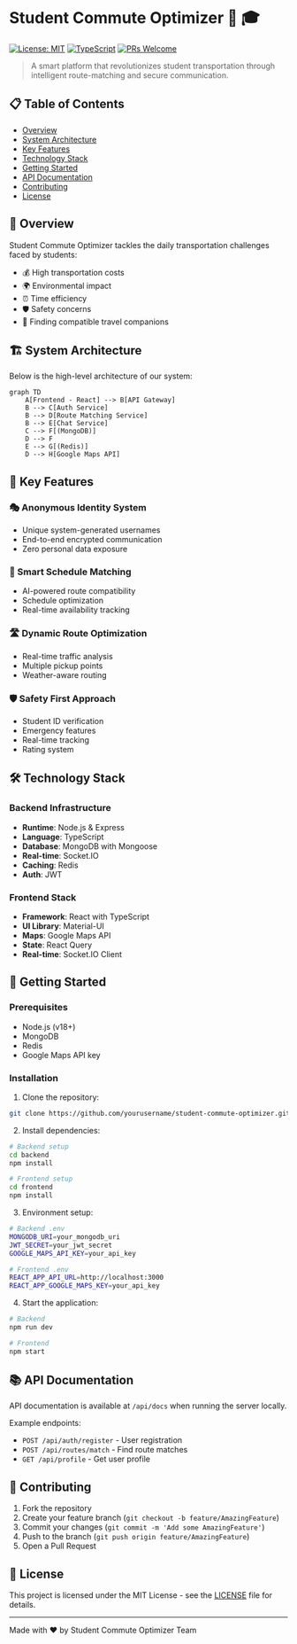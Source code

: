 # Student Commute Optimizer 🚗 🎓

[![License: MIT](https://img.shields.io/badge/License-MIT-yellow.svg)](https://opensource.org/licenses/MIT)
[![TypeScript](https://badges.frapsoft.com/typescript/code/typescript.svg?v=101)](https://github.com/ellerbrock/typescript-badges/)
[![PRs Welcome](https://img.shields.io/badge/PRs-welcome-brightgreen.svg)](http://makeapullrequest.com)

> A smart platform that revolutionizes student transportation through intelligent route-matching and secure communication.

## 📋 Table of Contents
- [Overview](#overview)
- [System Architecture](#system-architecture)
- [Key Features](#key-features)
- [Technology Stack](#technology-stack)
- [Getting Started](#getting-started)
- [API Documentation](#api-documentation)
- [Contributing](#contributing)
- [License](#license)

## 🌟 Overview

Student Commute Optimizer tackles the daily transportation challenges faced by students:
- 💰 High transportation costs
- 🌍 Environmental impact
- ⏰ Time efficiency
- 🛡️ Safety concerns
- 🤝 Finding compatible travel companions

## 🏗️ System Architecture

Below is the high-level architecture of our system:

```mermaid
graph TD
    A[Frontend - React] --> B[API Gateway]
    B --> C[Auth Service]
    B --> D[Route Matching Service]
    B --> E[Chat Service]
    C --> F[(MongoDB)]
    D --> F
    E --> G[(Redis)]
    D --> H[Google Maps API]
```

## 🔑 Key Features

### 🎭 Anonymous Identity System
- Unique system-generated usernames
- End-to-end encrypted communication
- Zero personal data exposure

### 🎯 Smart Schedule Matching
- AI-powered route compatibility
- Schedule optimization
- Real-time availability tracking

### 🛣️ Dynamic Route Optimization
- Real-time traffic analysis
- Multiple pickup points
- Weather-aware routing

### 🛡️ Safety First Approach
- Student ID verification
- Emergency features
- Real-time tracking
- Rating system

## 🛠️ Technology Stack

### Backend Infrastructure
- **Runtime**: Node.js & Express
- **Language**: TypeScript
- **Database**: MongoDB with Mongoose
- **Real-time**: Socket.IO
- **Caching**: Redis
- **Auth**: JWT

### Frontend Stack
- **Framework**: React with TypeScript
- **UI Library**: Material-UI
- **Maps**: Google Maps API
- **State**: React Query
- **Real-time**: Socket.IO Client

## 🚀 Getting Started

### Prerequisites
- Node.js (v18+)
- MongoDB
- Redis
- Google Maps API key

### Installation

1. Clone the repository:
```bash
git clone https://github.com/yourusername/student-commute-optimizer.git
```

2. Install dependencies:
```bash
# Backend setup
cd backend
npm install

# Frontend setup
cd frontend
npm install
```

3. Environment setup:
```bash
# Backend .env
MONGODB_URI=your_mongodb_uri
JWT_SECRET=your_jwt_secret
GOOGLE_MAPS_API_KEY=your_api_key

# Frontend .env
REACT_APP_API_URL=http://localhost:3000
REACT_APP_GOOGLE_MAPS_KEY=your_api_key
```

4. Start the application:
```bash
# Backend
npm run dev

# Frontend
npm start
```

## 📚 API Documentation

API documentation is available at `/api/docs` when running the server locally.

Example endpoints:
- `POST /api/auth/register` - User registration
- `POST /api/routes/match` - Find route matches
- `GET /api/profile` - Get user profile

## 🤝 Contributing

1. Fork the repository
2. Create your feature branch (`git checkout -b feature/AmazingFeature`)
3. Commit your changes (`git commit -m 'Add some AmazingFeature'`)
4. Push to the branch (`git push origin feature/AmazingFeature`)
5. Open a Pull Request

## 📄 License

This project is licensed under the MIT License - see the [LICENSE](LICENSE) file for details.

---

Made with ❤️ by Student Commute Optimizer Team

